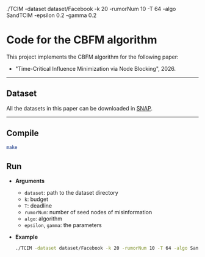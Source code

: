 


./TCIM -dataset dataset/Facebook -k 20 -rumorNum 10 -T 64 -algo SandTCIM -epsilon 0.2 -gamma 0.2



# Code for the CBFM algorithm

This project implements the CBFM algorithm for the following paper:

- "Time-Critical Influence Minimization via Node Blocking", 2026.

---

## Dataset

All the datasets in this paper can be downloaded in [SNAP](https://snap.stanford.edu/).

---

## Compile

```bash
make
```


## Run

- **Arguments**
  - `dataset`: path to the dataset directory
  - `k`: budget 
  - `T`: deadline 
  - `rumorNum`: number of seed nodes of misinformation
  - `algo`: algorithm 
  - `epsilon`, `gamma`: the parameters


- **Example**
  ```bash
  ./TCIM -dataset dataset/Facebook -k 20 -rumorNum 10 -T 64 -algo SandTCIM -epsilon 0.2 -gamma 0.2

